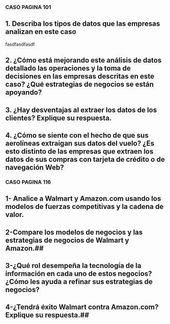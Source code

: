 ### CASO PAGINA 101 ###


## 1. Describa los tipos de datos que las empresas analizan en este caso ## 
fasdfasdfasdf
## 2. ¿Cómo está mejorando este análisis de datos detallado las operaciones y la toma de decisiones en las empresas descritas en este caso? ¿Qué estrategias de negocios se están apoyando? ## 

## 3. ¿Hay desventajas al extraer los datos de los clientes? Explique su respuesta. ##

## 4. ¿Cómo se siente con el hecho de que sus aerolíneas extraigan sus datos del vuelo? ¿Es esto distinto de las empresas que extraen los datos de sus compras con tarjeta de crédito o de navegación Web? ## 

### CASO PAGINA 116 ###

## 1- Analice a Walmart y Amazon.com usando los modelos de fuerzas competitivas y la cadena de valor. ##

## 2-Compare los modelos de negocios y las estrategias de negocios de Walmart y Amazon.##

## 3-¿Qué rol desempeña la tecnología de la información  en cada uno de estos negocios? ¿Cómo les ayuda a refinar sus estrategias de negocios? ##

## 4-¿Tendrá éxito Walmart contra Amazon.com? Explique su respuesta.##
